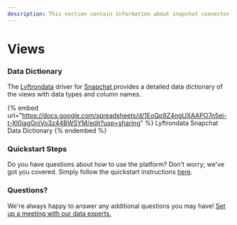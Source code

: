 ```yaml
---
description: This section contain information about snapchat connector views information
---
```


# Views

### Data Dictionary

The [Lyftrondata](https://www.lyftrondata.com/) driver for [Snapchat](https://www.lyftrondata.com/integration/Snapchat/)[ ](https://www.lyftrondata.com/integration/snapchat/)provides a detailed data dictionary of the views with data types and column names.

{% embed url="https://docs.google.com/spreadsheets/d/1EoQp9Z4ngUXAAPO7n5ei-t-Xl0iagGniVo3z44BWSYM/edit?usp=sharing" %}
Lyftrondata Snapchat Data Dictionary
{% endembed %}

### Quickstart Steps

Do you have questions about how to use the platform? Don't worry; we've got you covered. Simply follow the quickstart instructions [here](../../../../quickstart-steps.md).

### Questions? <a href="#questions" id="questions"></a>

We're always happy to answer any additional questions you may have! [Set up a meeting with our data experts.](https://www.lyftrondata.com/book-a-meeting/)


